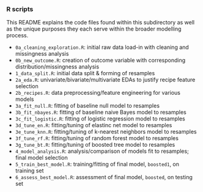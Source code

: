 ### R scripts

This README explains the code files found within this subdirectory as well as the unique purposes they each serve within the broader modelling process.

- `0a_cleaning_exploration.R`: initial raw data load-in with cleaning and missingness analysis
- `0b_new_outcome.R`: creation of outcome variable with corresponding distribution/missingness analysis
- `1_data_split.R`: initial data split & forming of resamples
- `2a_eda.R`: univariate/bivariate/multivariate EDAs to justify recipe feature selection
- `2b_recipes.R`: data preprocessing/feature engineering for various models
- `3a_fit_null.R`: fitting of baseline null model to resamples 
- `3b_fit_nbayes.R`: fitting of baseline naive Bayes model to resamples 
- `3c_fit_logistic.R`: fitting of logistic regression model to resamples 
- `3d_tune_en.R`: fitting/tuning of elastinc net model to resamples
- `3e_tune_knn.R`: fitting/tuning of k-nearest neighbors model to resamples 
- `3f_tune_rf.R`: fitting/tuning of random forest model to resamples 
- `3g_tune_bt.R`: fitting/tuning of boosted tree model to resamples
- `4_model_analysis.R`: analysis/comparison of models fit to resamples; final model selection
- `5_train_best_model.R`: training/fitting of final model, `boosted1`, on training set
- `6_assess_best_model.R`: assessment of final model, `boosted`, on testing set

